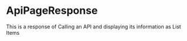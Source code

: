 # ApiPageResponse


This is a response of Calling an API and displaying its information as List Items
